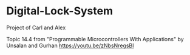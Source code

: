 # Digital-Lock-System
Project of Carl and Alex

Topic 14.4 from "Programmable Microcontrollers With Applications" by Unsalan and Gurhan
https://youtu.be/zNbsNregsBI
